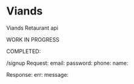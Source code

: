 # Viands
Viands Retaurant api

WORK IN PROGRESS

COMPLETED:

/signup
Request:
  email:
  password:
  phone:
  name:

Response:
  err:
  message:
